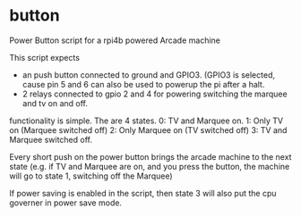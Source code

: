 # button
Power Button script for a rpi4b powered Arcade machine

This script expects 
- an push button connected to ground and GPIO3. (GPIO3 is selected, cause pin 5 and 6 can also be used to powerup the pi after a halt.
- 2 relays connected to gpio 2 and 4 for powering switching the marquee and tv on and off.

functionality is simple. The are 4 states. 
0: TV and Marquee on. 
1: Only TV on (Marquee switched off)
2: Only Marquee on (TV switched off)
3: TV and Marquee switched off.

Every short push on the power button brings the arcade machine to the next state (e.g. if TV and Marquee are on, and you press the button, the machine will go to state 1, switching off the Marquee)

If power saving is enabled in the script, then state 3 will also put the cpu governer in power save mode.

